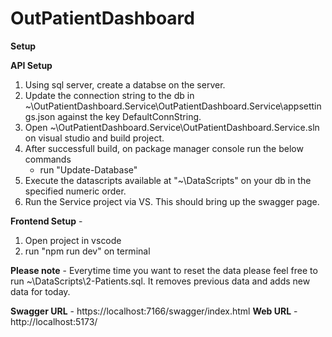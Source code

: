 # OutPatientDashboard

**Setup**

**API Setup**
1. Using sql server, create a databse on the server.
2. Update the connection string to the db in ~\OutPatientDashboard.Service\OutPatientDashboard.Service\appsettings.json against the key DefaultConnString.
3. Open ~\OutPatientDashboard.Service\OutPatientDashboard.Service.sln on visual studio and build project.
4. After successfull build, on package manager console run the below commands
	* run "Update-Database"
5. Execute the datascripts available at "~\DataScripts" on your db in the specified numeric order.
6. Run the Service project via VS. This should bring up the swagger page.

**Frontend Setup** - 
1. Open project in vscode
2. run "npm run dev" on terminal

**Please note** - Everytime time you want to reset the data please feel free to run ~\DataScripts\2-Patients.sql. It removes previous data and adds new data for today.

**Swagger URL** - https://localhost:7166/swagger/index.html
**Web URL** - http://localhost:5173/
